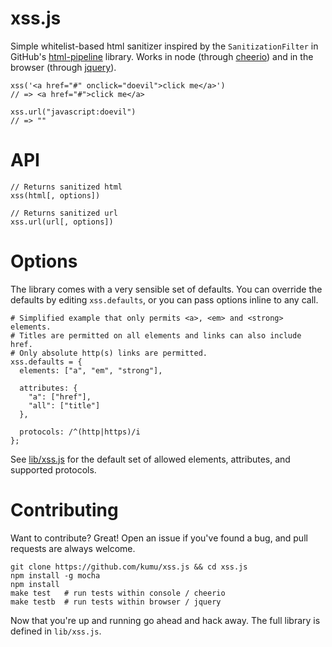 xss.js
======

Simple whitelist-based html sanitizer inspired by the `SanitizationFilter`
in GitHub's [html-pipeline][1] library. Works in node (through [cheerio][2])
and in the browser (through [jquery][3]).

```
xss('<a href="#" onclick="doevil">click me</a>')
// => <a href="#">click me</a>

xss.url("javascript:doevil")
// => ""
```

# API

```
// Returns sanitized html
xss(html[, options])

// Returns sanitized url
xss.url(url[, options])
```

# Options

The library comes with a very sensible set of defaults. You can override the
defaults by editing `xss.defaults`, or you can pass options inline to any call.

```
# Simplified example that only permits <a>, <em> and <strong> elements.
# Titles are permitted on all elements and links can also include href.
# Only absolute http(s) links are permitted.
xss.defaults = {
  elements: ["a", "em", "strong"],

  attributes: {
    "a": ["href"],
    "all": ["title"]
  },

  protocols: /^(http|https)/i
};
```

See [lib/xss.js][source] for the default set of allowed elements, attributes, and
supported protocols.

# Contributing

Want to contribute? Great! Open an issue if you've found a bug, and pull
requests are always welcome.

```
git clone https://github.com/kumu/xss.js && cd xss.js
npm install -g mocha
npm install
make test   # run tests within console / cheerio
make testb  # run tests within browser / jquery
```

Now that you're up and running go ahead and hack away.  The full library
is defined in `lib/xss.js`.

[source]: https://github.com/kumu/xss.js/blob/master/lib/xss.js
[1]: https://github.com/jch/html-pipeline
[2]: https://github.com/MatthewMueller/cheerio
[3]: https://github.com/jquery/jquery
